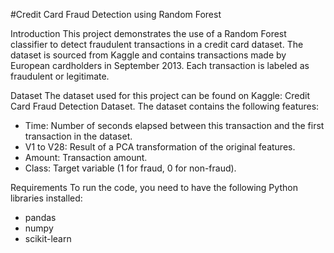 #Credit Card Fraud Detection using Random Forest

Introduction
This project demonstrates the use of a Random Forest classifier to detect fraudulent transactions in a credit card dataset. The dataset is sourced from Kaggle and contains transactions made by European cardholders in September 2013. Each transaction is labeled as fraudulent or legitimate.

Dataset
The dataset used for this project can be found on Kaggle: Credit Card Fraud Detection Dataset.
The dataset contains the following features:
* Time: Number of seconds elapsed between this transaction and the first transaction in the dataset.
* V1 to V28: Result of a PCA transformation of the original features.
* Amount: Transaction amount.
* Class: Target variable (1 for fraud, 0 for non-fraud).

Requirements
To run the code, you need to have the following Python libraries installed:
* pandas
* numpy
* scikit-learn

